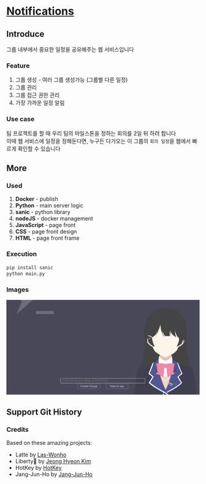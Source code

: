 # [Notifications](https://github.com/Las-Wonho/Notifications)

## Introduce

그룹 내부에서 중요한 일정을 공유해주는 웹 서비스입니다

### Feature

1. 그룹 생성 - 여러 그룹 생성가능 (그룹별 다른 일정)
2. 그룹 관리
3. 그룹 접근 권한 관리
4. 가장 가까운 일정 알림

### Use case

팀 프로젝트를 할 때 우리 팀의 마일스톤을 정하는 회의를 2일 뒤 하려 합니다  
이때 웹 서비스에 일정을 정해둔다면, 누구든 다가오는 이 그룹의 `회의 일정`을 웹에서 빠르게 확인할 수 있습니다

## More

### Used

1. **Docker** - publish
2. **Python** - main server logic
3. **sanic** - python library
4. **nodeJS** - docker management
5. **JavaScript** - page front
6. **CSS** - page front design
7. **HTML** - page front frame

### Execution

```bash
pip install sanic
python main.py
```

### Images

<div align="center">
<a href="https://github.com/Las-Wonho/Notifications">
<img alt="image2" src="./Image/image01.png" width="1200" />
</a>
</div>

## Support Git History

### Credits

Based on these amazing projects:

* Latte by [Las-Wonho](https://github.com/Las-Wonho)  
* Liberty🌠 by [Jeong Hyeon Kim](https://github.com/des5141)  
* HotKey by [HotKey](https://github.com/Hot-key)
* Jang-Jun-Ho by [Jang-Jun-Ho](https://github.com/Jang-Jun-Ho)  